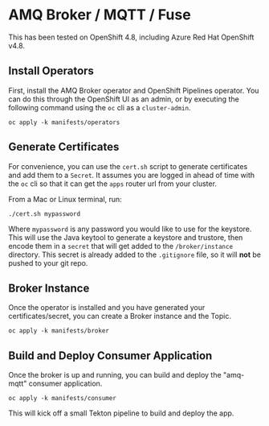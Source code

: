 # AMQ Broker / MQTT / Fuse

This has been tested on OpenShift 4.8, including Azure Red Hat OpenShift v4.8.

## Install Operators

First, install the AMQ Broker operator and OpenShift Pipelines operator.  You can do this through the OpenShift UI as an admin, or by executing the following command using the `oc` cli as a `cluster-admin`.

```
oc apply -k manifests/operators
```

## Generate Certificates

For convenience, you can use the `cert.sh` script to generate certificates and add them to a `Secret`.  It assumes you are logged in ahead of time with the `oc` cli so that it can get the `apps` router url from your cluster.

From a Mac or Linux terminal, run:

```
./cert.sh mypassword
```

Where `mypassword` is any password you would like to use for the keystore.  This will use the Java keytool to generate a keystore and trustore, then encode them in a `secret` that will get added to the `/broker/instance` directory.  This secret is already added to the `.gitignore` file, so it will **not** be pushed to your git repo.

## Broker Instance

Once the operator is installed and you have generated your certificates/secret, you can create a Broker instance and the Topic.

```
oc apply -k manifests/broker
```

## Build and Deploy Consumer Application

Once the broker is up and running, you can build and deploy the "amq-mqtt" consumer application.

```
oc apply -k manifests/consumer
```

This will kick off a small Tekton pipeline to build and deploy the app.